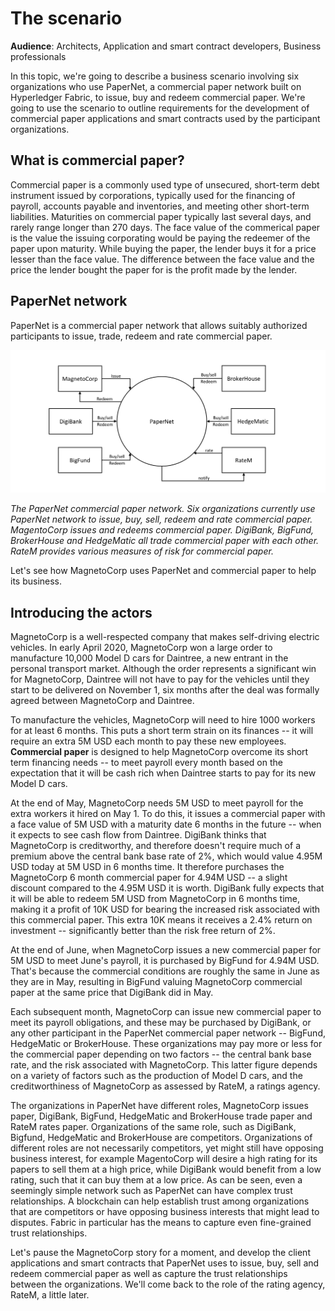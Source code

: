 # The scenario

**Audience**: Architects, Application and smart contract developers, Business
professionals

In this topic, we're going to describe a business scenario involving six
organizations who use PaperNet, a commercial paper network built on Hyperledger
Fabric, to issue, buy and redeem commercial paper. We're going to use the
scenario to outline requirements for the development of commercial paper
applications and smart contracts used by the participant organizations.

## What is commercial paper?

Commercial paper is a commonly used type of unsecured, short-term debt instrument
issued by corporations, typically used for the financing of payroll, accounts
payable and inventories, and meeting other short-term liabilities. Maturities on
commercial paper typically last several days, and rarely range longer than 270 days.
The face value of the commerical paper is the value the issuing corporating would be
paying the redeemer of the paper upon maturity. While buying the paper, the lender
buys it for a price lesser than the face value. The difference between the face value and
the price the lender bought the paper for is the profit made by the lender.

## PaperNet network

PaperNet is a commercial paper network that allows suitably authorized
participants to issue, trade, redeem and rate commercial paper.

![develop.systemscontext](./develop.diagram.1.png)

*The PaperNet commercial paper network. Six organizations currently use PaperNet
network to issue, buy, sell, redeem and rate commercial paper. MagentoCorp
issues and redeems commercial paper.  DigiBank, BigFund, BrokerHouse and
HedgeMatic all trade commercial paper with each other. RateM provides various
measures of risk for commercial paper.*

Let's see how MagnetoCorp uses PaperNet and commercial paper to help its
business.

## Introducing the actors

MagnetoCorp is a well-respected company that makes self-driving electric
vehicles. In early April 2020, MagnetoCorp won a large order to manufacture
10,000 Model D cars for Daintree, a new entrant in the personal transport
market. Although the order represents a significant win for MagnetoCorp,
Daintree will not have to pay for the vehicles until they start to be delivered
on November 1, six months after the deal was formally agreed between MagnetoCorp
and Daintree.

To manufacture the vehicles, MagnetoCorp will need to hire 1000 workers for at
least 6 months. This puts a short term strain on its finances -- it will require
an extra 5M USD each month to pay these new employees. **Commercial paper** is
designed to help MagnetoCorp overcome its short term financing needs -- to meet
payroll every month based on the expectation that it will be cash rich when
Daintree starts to pay for its new Model D cars.

At the end of May, MagnetoCorp needs 5M USD to meet payroll for the extra
workers it hired on May 1. To do this, it issues a commercial paper with a face
value of 5M USD with a maturity date 6 months in the future -- when it expects
to see cash flow from Daintree. DigiBank thinks that MagnetoCorp is
creditworthy, and therefore doesn't require much of a premium above the central
bank base rate of 2%, which would value 4.95M USD today at 5M USD in 6 months
time. It therefore purchases the MagnetoCorp 6 month commercial paper for 4.94M
USD -- a slight discount compared to the 4.95M USD it is worth. DigiBank fully
expects that it will be able to redeem 5M USD from MagnetoCorp in 6 months time,
making it a profit of 10K USD for bearing the increased risk associated with
this commercial paper. This extra 10K means it receives a 2.4% return on
investment -- significantly better than the risk free return of 2%.

At the end of June, when MagnetoCorp issues a new commercial paper for 5M USD to
meet June's payroll, it is purchased by BigFund for 4.94M USD.  That's because
the commercial conditions are roughly the same in June as they are in May,
resulting in BigFund valuing MagnetoCorp commercial paper at the same price that
DigiBank did in May.

Each subsequent month, MagnetoCorp can issue new commercial paper to meet its
payroll obligations, and these may be purchased by DigiBank, or any other
participant in the PaperNet commercial paper network -- BigFund, HedgeMatic or
BrokerHouse. These organizations may pay more or less for the commercial paper
depending on two factors -- the central bank base rate, and the risk associated
with MagnetoCorp. This latter figure depends on a variety of factors such as the
production of Model D cars, and the creditworthiness of MagnetoCorp as assessed
by RateM, a ratings agency.

The organizations in PaperNet have different roles, MagnetoCorp issues paper,
DigiBank, BigFund, HedgeMatic and BrokerHouse trade paper and RateM rates paper.
Organizations of the same role, such as DigiBank, Bigfund, HedgeMatic and
BrokerHouse are competitors. Organizations of different roles are not
necessarily competitors, yet might still have opposing business interest, for
example MagentoCorp will desire a high rating for its papers to sell them at
a high price, while DigiBank would benefit from a low rating, such that it can
buy them at a low price. As can be seen, even a seemingly simple network such
as PaperNet can have complex trust relationships. A blockchain can help
establish trust among organizations that are competitors or have opposing
business interests that might lead to disputes. Fabric in particular has the
means to capture even fine-grained trust relationships.

Let's pause the MagnetoCorp story for a moment, and develop the client
applications and smart contracts that PaperNet uses to issue, buy, sell and
redeem commercial paper as well as capture the trust relationships between
the organizations.  We'll come back to the role of the rating agency,
RateM, a little later.

<!--- Licensed under Creative Commons Attribution 4.0 International License
https://creativecommons.org/licenses/by/4.0/ -->

